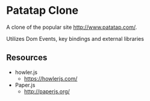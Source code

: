 # Patatap Clone

A clone of the popular site http://www.patatap.com/. 

Utilizes Dom Events, key bindings and external libraries 

## Resources

+ howler.js
  - https://howlerjs.com/
+ Paper.js
  - http://paperjs.org/
